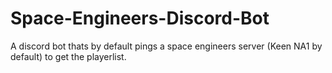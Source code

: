 # Space-Engineers-Discord-Bot
A discord bot thats by default pings a space engineers server (Keen NA1 by default) to get the playerlist.
